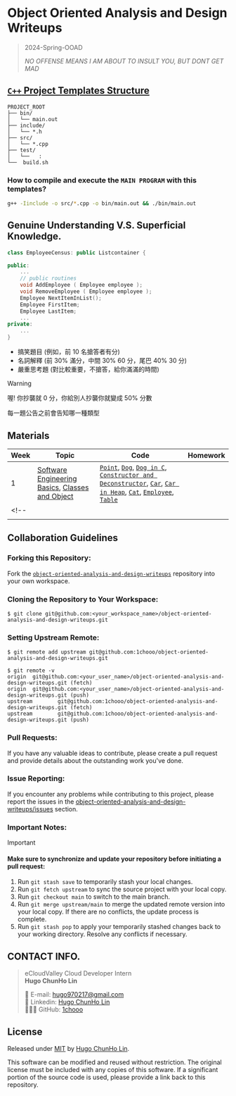 # Object Oriented Analysis and Design Writeups

> 2024-Spring-OOAD  
>
> *NO OFFENSE MEANS I AM ABOUT TO INSULT YOU, BUT DONT GET MAD*


## [`C++` Project Templates Structure](./templates/)

```
PROJECT_ROOT
├── bin/
│   └── main.out
├── include/
│   └── *.h
├── src/
│   └── *.cpp
├── test/
│   └──   :
└──  build.sh
```

### How to **compile and execute** the `MAIN PROGRAM` with this templates?
```sh
g++ -Iinclude -o src/*.cpp -o bin/main.out && ./bin/main.out
```

## Genuine Understanding V.S. Superficial Knowledge.

```cpp
class EmployeeCensus: public Listcontainer {

public:
    ...
    // public routines
    void AddEmployee ( Employee employee ); 
    void RemoveEmployee ( Employee employee );
    Employee NextItemInList();
    Employee FirstItem;
    Employee LastItem;
    ...
private:
    ...
}
```

- 搞笑題目 (例如，前 10 名搶答者有分)
- 名詞解釋 (前 30% 滿分，中間 30% 60 分，尾巴 40% 30 分)
- 嚴重思考題 (對比較重要，不搶答，給你滿滿的時間)

> [!WARNING]
> 喔! 你抄襲就 0 分，你給別人抄襲你就變成 50% 分數


每一題公告之前會告知哪一種類型


## Materials

| Week | Topic  | Code | Homework |
| ---- | ------ | ---- | -------- |
| 1    | [Software Engineering Basics](./materials/00_software_engineering_basics/), [Classes and Object]((./materials/01_classes_and_object/README.md)) | [`Point`](./materials/01_classes_and_object/01_Point/), [`Dog`](./materials/01_classes_and_object/02_Dog/), [`Dog in C`](./materials/01_classes_and_object/03_DogC/), [`Constructor and Deconstructor`](./materials/01_classes_and_object/04_ConstructorDeconstructor/), [`Car`](./materials/01_classes_and_object/05_CarStack/), [`Car in Heap`](./materials/01_classes_and_object/06_CarHeap/), [`Cat`](./materials/01_classes_and_object/07_Cat/), [`Employee`](./materials/01_classes_and_object/08_Employee/), [`Table`](./materials/01_classes_and_object/09_Table/) |  |
<!-- |     |  |  |  |
|     |  |  |  | -->

## Collaboration Guidelines
### Forking this Repository:

Fork the [`object-oriented-analysis-and-design-writeups`](https://github.com/1chooo/object-oriented-analysis-and-design-writeups) repository into your own workspace.

### Cloning the Repository to Your Workspace:

```shell
$ git clone git@github.com:<your_workspace_name>/object-oriented-analysis-and-design-writeups.git
```

### Setting Upstream Remote:
```shell
$ git remote add upstream git@github.com:1chooo/object-oriented-analysis-and-design-writeups.git

$ git remote -v
origin  git@github.com:<your_user_name>/object-oriented-analysis-and-design-writeups.git (fetch)
origin  git@github.com:<your_user_name>/object-oriented-analysis-and-design-writeups.git (push)
upstream        git@github.com:1chooo/object-oriented-analysis-and-design-writeups.git (fetch)
upstream        git@github.com:1chooo/object-oriented-analysis-and-design-writeups.git (push)
```
### Pull Requests:
If you have any valuable ideas to contribute, please create a pull request and provide details about the outstanding work you've done.

### Issue Reporting:
If you encounter any problems while contributing to this project, please report the issues in the [object-oriented-analysis-and-design-writeups/issues](https://github.com/1chooo/object-oriented-analysis-and-design-writeups/issues) section.


### Important Notes:
> [!IMPORTANT]  
> #### Make sure to synchronize and update your repository before initiating a pull request:
> 1. Run `git stash save` to temporarily stash your local changes.
> 2. Run `git fetch upstream` to sync the source project with your local copy.
> 3. Run `git checkout main` to switch to the main branch.
> 4. Run `git merge upstream/main` to merge the updated remote version into your local copy. If there are no conflicts, the update process is complete.
> 5. Run `git stash pop` to apply your temporarily stashed changes back to your working directory. Resolve any conflicts if necessary.


## CONTACT INFO.

> eCloudValley Cloud Developer Intern </br>
> **Hugo ChunHo Lin**
> 
> <aside>
>   📩 E-mail: <a href="mailto:hugo970217@gmail.com">hugo970217@gmail.com</a>
> <br>
>   🧳 Linkedin: <a href="https://www.linkedin.com/in/1chooo/">Hugo ChunHo Lin</a>
> <br>
>   👨🏻‍💻 GitHub: <a href="https://github.com/1chooo">1chooo</a>
>    
> </aside>


## License
Released under [MIT](./LICENSE) by [Hugo ChunHo Lin](https://github.com/1chooo).

This software can be modified and reused without restriction.
The original license must be included with any copies of this software.
If a significant portion of the source code is used, please provide a link back to this repository.
